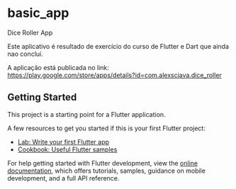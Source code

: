 # basic_app

Dice Roller App

Este aplicativo é resultado de exercício do curso de Flutter e Dart que ainda nao concluí.

A aplicação está publicada no link: https://play.google.com/store/apps/details?id=com.alexscjava.dice_roller

## Getting Started

This project is a starting point for a Flutter application.

A few resources to get you started if this is your first Flutter project:

- [Lab: Write your first Flutter app](https://docs.flutter.dev/get-started/codelab)
- [Cookbook: Useful Flutter samples](https://docs.flutter.dev/cookbook)

For help getting started with Flutter development, view the
[online documentation](https://docs.flutter.dev/), which offers tutorials,
samples, guidance on mobile development, and a full API reference.
